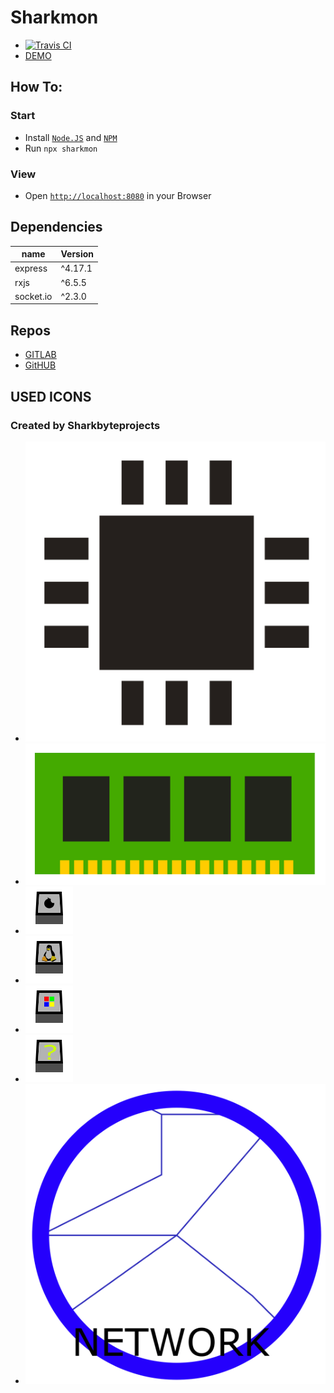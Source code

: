 # Sharkmon
- [![Travis CI](https://api.travis-ci.org/Sharkbyteprojects/SharkMon.svg?branch=master)](https://travis-ci.org/github/Sharkbyteprojects/SharkMon)
- [DEMO](https://glitch.com/~sharkmon-demo)

## How To:
### Start
- Install [`Node.JS`](https://nodejs.org/) and [`NPM`](https://www.npmjs.com/)
- Run `npx sharkmon`
### View
- Open [`http://localhost:8080`](http://localhost:8080)
in your Browser

## Dependencies
name 		| Version
----------- | ---------
express 	| ^4.17.1
rxjs 		| ^6.5.5
socket.io 	| ^2.3.0

## Repos
- [GITLAB](https://gitlab.com/Sharkbyteprojects/SharkMon)
- [GitHUB](https://github.com/Sharkbyteprojects/SharkMon)

## USED ICONS
### Created by Sharkbyteprojects
- ![](https://raw.githubusercontent.com/Sharkbyteprojects/SharkMon/master/static/icons/core.svg)
- ![](https://raw.githubusercontent.com/Sharkbyteprojects/SharkMon/master/static/icons/ram.svg)
- ![](https://raw.githubusercontent.com/Sharkbyteprojects/SharkMon/master/static/icons/os/osapple.svg)
- ![](https://raw.githubusercontent.com/Sharkbyteprojects/SharkMon/master/static/icons/os/oslinux.svg)
- ![](https://raw.githubusercontent.com/Sharkbyteprojects/SharkMon/master/static/icons/os/osms.svg)
- ![](https://raw.githubusercontent.com/Sharkbyteprojects/SharkMon/master/static/icons/os/osunkown.svg)
- ![](https://raw.githubusercontent.com/Sharkbyteprojects/SharkMon/master/static/icons/network.svg)
